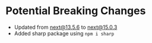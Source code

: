 # Potential Breaking Changes

* Updated from next@13.5.6 to next@15.0.3
* Added sharp package using `npm i sharp`